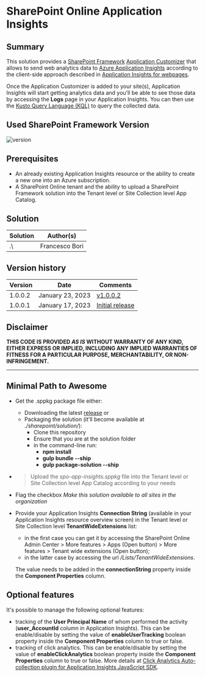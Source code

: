 # SharePoint Online Application Insights

## Summary

This solution provides a [SharePoint Framework](https://aka.ms/spfx) [Application Customizer](https://learn.microsoft.com/en-us/sharepoint/dev/spfx/extensions/get-started/build-a-hello-world-extension) that allows to send web analytics data to [Azure Application Insights](https://learn.microsoft.com/en-us/azure/azure-monitor/app/app-insights-overview) according to the client-side approach described in [Application Insights for webpages](https://learn.microsoft.com/en-us/azure/azure-monitor/app/javascript?tabs=snippet).

Once the Application Customizer is added to your site(s), Application Insights will start getting analytics data and you'll be able to see those data by accessing the **Logs** page in your Application Insights.
You can then use the [Kusto Query Language (KQL)](https://learn.microsoft.com/en-us/azure/data-explorer/kusto/query/) to query the collected data.

## Used SharePoint Framework Version

![version](https://img.shields.io/badge/version-1.16.1-green.svg)

## Prerequisites

- An already existing Application Insights resource or the ability to create a new one into an Azure subscription.
- A SharePoint Online tenant and the ability to upload a SharePoint Framework solution into the Tenant level or Site Collection level App Catalog.

## Solution

| Solution    | Author(s)                                               |
| ----------- | ------------------------------------------------------- |
| .\ | Francesco Bori |

## Version history

| Version | Date             | Comments        |
| ------- | ---------------- | --------------- |
| 1.0.0.2 | January 23, 2023 | [v1.0.0.2](../../releases/tag/1.0.0.2) |
| 1.0.0.1 | January 17, 2023 | [Initial release](../../releases/tag/v1.0.0.1) |

## Disclaimer

**THIS CODE IS PROVIDED _AS IS_ WITHOUT WARRANTY OF ANY KIND, EITHER EXPRESS OR IMPLIED, INCLUDING ANY IMPLIED WARRANTIES OF FITNESS FOR A PARTICULAR PURPOSE, MERCHANTABILITY, OR NON-INFRINGEMENT.**

---

## Minimal Path to Awesome
- Get the .sppkg package file either:
  - Downloading the latest [release](../../releases) or
  - Packaging the solution (it'll become available at _./sharepoint/solution/_):
    - Clone this repository
    - Ensure that you are at the solution folder
    - in the command-line run:
      - **npm install**
      - **gulp bundle --ship**
      - **gulp package-solution --ship**
- > Upload the _spo-app-insights.sppkg_ file into the Tenant level or Site Collection level App Catalog according to your needs
- Flag the checkbox _Make this solution available to all sites in the organization_
- Provide your Application Insights **Connection String** (available in your Application Insights resource overview screen) in the Tenant level or Site Collection level **TenantWideExtensions** list:
  - in the first case you can get it by accessing the SharePoint Online Admin Center > More features > Apps (Open button) > More features > Tenant wide extensions (Open button);
  - in the latter case by accessing the url _<yourSiteUrl>/Lists/TenantWideExtensions_.
  
  The value needs to be added in the **connectionString** property inside the **Component Properties** column.

## Optional features
It's possible to manage the following optional features:
- tracking of the **User Principal Name** of whom performed the activity (**user_AccountId** column in Application Insights). This can be enable/disable by setting the value of **enableUserTracking** boolean property inside the **Component Properties** column to true or false.
- tracking of click analytics. This can be enable/disable by setting the value of **enableClickAnalytics** boolean property inside the **Component Properties** column to true or false. More details at [Click Analytics Auto-collection plugin for Application Insights JavaScript SDK](https://learn.microsoft.com/en-us/azure/azure-monitor/app/javascript-click-analytics-plugin).